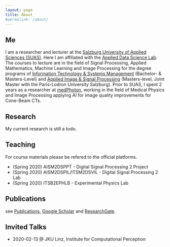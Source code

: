 ```yaml
---
layout: page
title: About
#permalink: /about/
---
```






## Me
I am a researcher and lecturer at the [Salzburg University of Applied Sciences (SUAS)](https://www.fh-salzburg.ac.at/en/). Here I am affiliated with the [Applied Data Science Lab](https://its.fh-salzburg.ac.at/forschung/applied-data-science-lab/). The courses to lecture are in the field of Signal Processing, Applied Mathematics, Machine Learning and Image Processing for the degree programs of [Information Technology & Systems Management](https://www.fh-salzburg.ac.at/en/study/engineering/information-technology-systems-management-master) (Bachelor- & Masters-Level) and [Applied Image & Signal Processing](https://aisp-salzburg.ac.at/) (Masters-level, Joint Master with the Paris-Lodron University Salzburg).
Prior to SUAS, I spent 2 years as a researcher at [medPhoton](https://www.medphoton.at/), working in the field of Medical Physics and Image Processing applying AI for image quality improvements for Cone-Beam CTs.

## Research
My current research is still a todo.

## Teaching
For course materials please be refered to the official platforms.
- (Spring 2020) AISM2DSPPT - Digital Signal Processing 2 Project
- (Spring 2020) AISM2DSPIL/ITSM2DSVIL - Digital Signal Processing 2 Lab
- (Spring 2020) ITSB2EPHLB - Experimental Physics Lab


## Publications
see [Publications](publications/),
 [Google Scholar](https://scholar.google.com/citations?user=rZqsvrMAAAAJ&hl=en)
  and [ResearchGate](https://www.researchgate.net/profile/Martin_Uray).


## Invited Talks
- 2020-02-13 @ JKU Linz, Institute for Computational Perception
